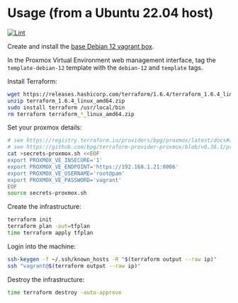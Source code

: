 # Usage (from a Ubuntu 22.04 host)

[![Lint](https://github.com/rgl/terraform-proxmox-debian-example/actions/workflows/lint.yml/badge.svg)](https://github.com/rgl/terraform-proxmox-debian-example/actions/workflows/lint.yml)

Create and install the [base Debian 12 vagrant box](https://github.com/rgl/debian-vagrant).

In the Proxmox Virtual Environment web management interface, tag the
`template-debian-12` template with the `debian-12` and `template` tags.

Install Terraform:

```bash
wget https://releases.hashicorp.com/terraform/1.6.4/terraform_1.6.4_linux_amd64.zip
unzip terraform_1.6.4_linux_amd64.zip
sudo install terraform /usr/local/bin
rm terraform terraform_*_linux_amd64.zip
```

Set your proxmox details:

```bash
# see https://registry.terraform.io/providers/bpg/proxmox/latest/docs#argument-reference
# see https://github.com/bpg/terraform-provider-proxmox/blob/v0.38.1/proxmoxtf/provider/provider.go#L47-L53
cat >secrets-proxmox.sh <<EOF
export PROXMOX_VE_INSECURE='1'
export PROXMOX_VE_ENDPOINT='https://192.168.1.21:8006'
export PROXMOX_VE_USERNAME='root@pam'
export PROXMOX_VE_PASSWORD='vagrant'
EOF
source secrets-proxmox.sh
```

Create the infrastructure:

```bash
terraform init
terraform plan -out=tfplan
time terraform apply tfplan
```

Login into the machine:

```bash
ssh-keygen -f ~/.ssh/known_hosts -R "$(terraform output --raw ip)"
ssh "vagrant@$(terraform output --raw ip)"
```

Destroy the infrastructure:

```bash
time terraform destroy -auto-approve
```
